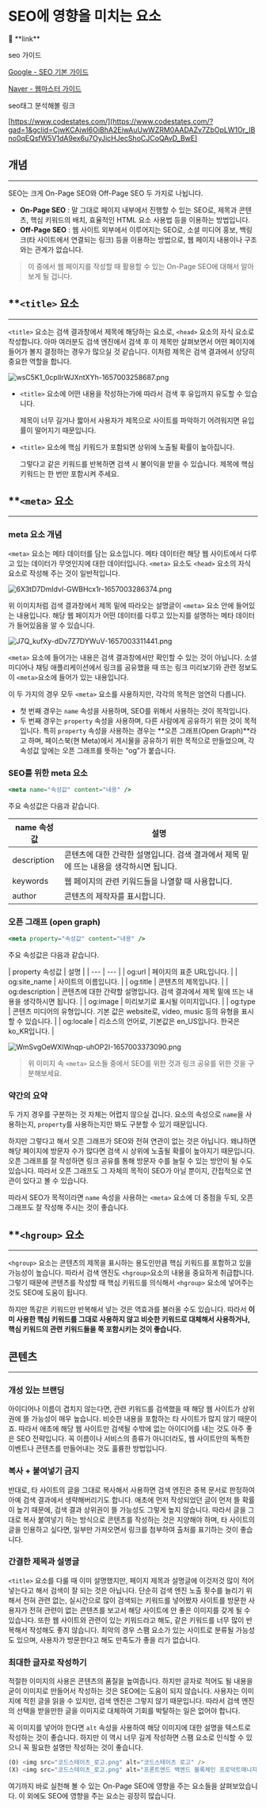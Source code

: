 # SEO에 영향을 미치는 요소

<aside>
📎 **link**

seo 가이드

[Google - SEO 기본 가이드](https://developers.google.com/search/docs/beginner/seo-starter-guide?hl=ko)

[Naver - 웹마스터 가이드](https://searchadvisor.naver.com/guide)

seo태그 분석해볼 링크

[https://www.codestates.com/](https://www.codestates.com/?gad=1&gclid=CjwKCAjwl6OiBhA2EiwAuUwWZRM0AADAZv7ZbOpLW1Or_IBno0qEQsfW5V1dA9ex6u7OyJicHJecShoCJCoQAvD_BwE)

</aside>

## 개념

---

SEO는 크게 On-Page SEO와 Off-Page SEO 두 가지로 나뉩니다.

- **On-Page SEO** : 말 그대로 페이지 내부에서 진행할 수 있는 SEO로, 제목과 콘텐츠, 핵심 키워드의 배치, 효율적인 HTML 요소 사용법 등을 이용하는 방법입니다.
- **Off-Page SEO** : 웹 사이트 외부에서 이루어지는 SEO로, 소셜 미디어 홍보, 백링크(타 사이트에서 연결되는 링크) 등을 이용하는 방법으로, 웹 페이지 내용이나 구조와는 관계가 없습니다.

> 이 중에서 웹 페이지를 작성할 때 활용할 수 있는 On-Page SEO에 대해서 알아보게 될 겁니다.
> 

## ****`<title>` 요소**

---

`<title>` 요소는 검색 결과창에서 제목에 해당하는 요소로, `<head>` 요소의 자식 요소로 작성합니다. 아마 여러분도 검색 엔진에서 검색 후 이 제목만 살펴보면서 어떤 페이지에 들어가 볼지 결정하는 경우가 많으실 것 같습니다. 이처럼 제목은 검색 결과에서 상당히 중요한 역할을 합니다.

![wsC5K1_0cplIrWJXntXYh-1657003258687.png](SEO%E1%84%8B%E1%85%A6%20%E1%84%8B%E1%85%A7%E1%86%BC%E1%84%92%E1%85%A3%E1%86%BC%E1%84%8B%E1%85%B3%E1%86%AF%20%E1%84%86%E1%85%B5%E1%84%8E%E1%85%B5%E1%84%82%E1%85%B3%E1%86%AB%20%E1%84%8B%E1%85%AD%E1%84%89%E1%85%A9%2035e55ab225b04a6f82b5be1bdb1c4f17/wsC5K1_0cplIrWJXntXYh-1657003258687.png)

- `<title>` 요소에 어떤 내용을 작성하는가에 따라서 검색 후 유입까지 유도할 수 있습니다.
    
    제목이 너무 길거나 짧아서 사용자가 제목으로 사이트를 파악하기 어려워지면 유입률이 떨어지기 때문입니다.
    
- `<title>` 요소에 핵심 키워드가 포함되면 상위에 노출될 확률이 높아집니다.
    
    그렇다고 같은 키워드를 반복하면 검색 시 불이익을 받을 수 있습니다. 제목에 핵심 키워드는 한 번만 포함시켜 주세요.
    

## ****`<meta>` 요소**

---

### ****meta 요소 개념****

`<meta>` 요소는 메타 데이터를 담는 요소입니다. 메타 데이터란 해당 웹 사이트에서 다루고 있는 데이터가 무엇인지에 대한 데이터입니다. `<meta>` 요소도 `<head>` 요소의 자식 요소로 작성해 주는 것이 일반적입니다.

![6X3tD7DmIdvl-GWBHcx1r-1657003286374.png](SEO%E1%84%8B%E1%85%A6%20%E1%84%8B%E1%85%A7%E1%86%BC%E1%84%92%E1%85%A3%E1%86%BC%E1%84%8B%E1%85%B3%E1%86%AF%20%E1%84%86%E1%85%B5%E1%84%8E%E1%85%B5%E1%84%82%E1%85%B3%E1%86%AB%20%E1%84%8B%E1%85%AD%E1%84%89%E1%85%A9%2035e55ab225b04a6f82b5be1bdb1c4f17/6X3tD7DmIdvl-GWBHcx1r-1657003286374.png)

위 이미지처럼 검색 결과창에서 제목 밑에 따라오는 설명글이 `<meta>` 요소 안에 들어있는 내용입니다. 해당 웹 페이지가 어떤 데이터를 다루고 있는지를 설명하는 메타 데이터가 들어있음을 알 수 있습니다.

![J7Q_kufXy-dDv7Z7DYWuV-1657003311441.png](SEO%E1%84%8B%E1%85%A6%20%E1%84%8B%E1%85%A7%E1%86%BC%E1%84%92%E1%85%A3%E1%86%BC%E1%84%8B%E1%85%B3%E1%86%AF%20%E1%84%86%E1%85%B5%E1%84%8E%E1%85%B5%E1%84%82%E1%85%B3%E1%86%AB%20%E1%84%8B%E1%85%AD%E1%84%89%E1%85%A9%2035e55ab225b04a6f82b5be1bdb1c4f17/J7Q_kufXy-dDv7Z7DYWuV-1657003311441.png)

`<meta>` 요소에 들어가는 내용은 검색 결과창에서만 확인할 수 있는 것이 아닙니다. 소셜 미디어나 채팅 애플리케이션에서 링크를 공유했을 때 뜨는 링크 미리보기와 관련 정보도 이 `<meta>`요소에 들어가 있는 내용입니다.

이 두 가지의 경우 모두 `<meta>` 요소를 사용하지만, 각각의 목적은 엄연히 다릅니다.

- 첫 번째 경우는 `name` 속성을 사용하며, SEO를 위해서 사용하는 것이 목적입니다.
- 두 번째 경우는 `property` 속성을 사용하며, 다른 사람에게 공유하기 위한 것이 목적입니다. 특히 `property` 속성을 사용하는 경우는 **오픈 그래프(Open Graph)**라고 하며, 페이스북(현 Meta)에서 게시물을 공유하기 위한 목적으로 만들었으며, 각 속성값 앞에는 오픈 그래프를 뜻하는 “og”가 붙습니다.

### ****SEO를 위한 meta 요소****

```jsx
<meta name="속성값" content="내용" />
```

주요 속성값은 다음과 같습니다.

| name 속성값 | 설명 |
| --- | --- |
| description | 콘텐츠에 대한 간략한 설명입니다. 검색 결과에서 제목 밑에 뜨는 내용을 생각하시면 됩니다. |
| keywords | 웹 페이지의 관련 키워드들을 나열할 때 사용합니다. |
| author | 콘텐츠의 제작자를 표시합니다. |

### ****오픈 그래프 (open graph)****

```jsx
<meta property="속성값" content="내용" />
```

주요 속성값은 다음과 같습니다.

| property
속성값 | 설명 |
| --- | --- |
| og:url | 페이지의 표준 URL입니다. |
| og:site_name | 사이트의 이름입니다. |
| og:title | 콘텐츠의 제목입니다. |
| og:description | 콘텐츠에 대한 간략할 설명입니다. 검색 결과에서 제목 밑에 뜨는 내용을 생각하시면 됩니다. |
| og:image | 미리보기로 표시될 이미지입니다. |
| og:type | 콘텐츠 미디어의 유형입니다. 기본 값은 website로, video, music 등의 유형을 표시할 수 있습니다. |
| og:locale | 리소스의 언어로, 기본값은 en_US입니다. 한국은 ko_KR입니다. |

![WmSvgOeWXIWnqp-uhOP2I-1657003373090.png](SEO%E1%84%8B%E1%85%A6%20%E1%84%8B%E1%85%A7%E1%86%BC%E1%84%92%E1%85%A3%E1%86%BC%E1%84%8B%E1%85%B3%E1%86%AF%20%E1%84%86%E1%85%B5%E1%84%8E%E1%85%B5%E1%84%82%E1%85%B3%E1%86%AB%20%E1%84%8B%E1%85%AD%E1%84%89%E1%85%A9%2035e55ab225b04a6f82b5be1bdb1c4f17/WmSvgOeWXIWnqp-uhOP2I-1657003373090.png)

> 위 이미지 속 `<meta>` 요소들 중에서 SEO를 위한 것과 링크 공유를 위한 것을 구분해보세요.
> 

### 약간의 요약

두 가지 경우를 구분하는 것 자체는 어렵지 않으실 겁니다. 요소의 속성으로 `name`을 사용하는지, `property`를 사용하는지만 봐도 구분할 수 있기 때문입니다.

하지만 그렇다고 해서 오픈 그래프가 SEO와 전혀 연관이 없는 것은 아닙니다. 왜냐하면 해당 페이지에 방문자 수가 많다면 검색 시 상위에 노출될 확률이 높아지기 때문입니다. 오픈 그래프를 잘 작성하면 링크 공유를 통해 방문자 수를 늘릴 수 있는 방안이 될 수도 있습니다. 따라서 오픈 그래프도 그 자체의 목적이 SEO가 아닐 뿐이지, 간접적으로 연관이 있다고 볼 수 있습니다.

따라서 SEO가 목적이라면 `name` 속성을 사용하는 `<meta>` 요소에 더 중점을 두되, 오픈 그래프도 잘 작성해 주시는 것이 좋습니다.

## ****`<hgroup>` 요소**

---

`<hgroup>` 요소는 콘텐츠의 제목을 표시하는 용도인만큼 핵심 키워드를 포함하고 있을 가능성이 높습니다. 따라서 검색 엔진도 `<hgroup>`요소의 내용을 중요하게 취급합니다. 그렇기 때문에 콘텐츠를 작성할 때 핵심 키워드를 의식해서 `<hgroup>` 요소에 넣어주는 것도 SEO에 도움이 됩니다.

하지만 똑같은 키워드만 반복해서 넣는 것은 역효과를 불러올 수도 있습니다. 따라서 **이미 사용한 핵심 키워드를 그대로 사용하지 않고 비슷한 키워드로 대체해서 사용하거나, 핵심 키워드의 관련 키워드들을 쭉 포함시키는 것이 좋습니다.**

## ****콘텐츠****

---

### ****개성 있는 브랜딩****

아이디어나 이름이 겹치지 않는다면, 관련 키워드를 검색했을 때 해당 웹 사이트가 상위권에 뜰 가능성이 매우 높습니다. 비슷한 내용을 포함하는 타 사이트가 많지 않기 때문이죠. 따라서 애초에 해당 웹 사이트만 검색될 수밖에 없는 아이디어를 내는 것도 아주 좋은 SEO 전략입니다. 꼭 이름이나 서비스의 종류가 아니더라도, 웹 사이트만의 독특한 이벤트나 콘텐츠를 만들어내는 것도 훌륭한 방법입니다.

### ****복사 + 붙여넣기 금지****

반대로, 타 사이트의 글을 그대로 복사해서 사용하면 검색 엔진은 중복 문서로 판정하여 아예 검색 결과에서 생략해버리기도 합니다. 애초에 먼저 작성되었던 글이 먼저 뜰 확률이 높기 때문에, 검색 결과 상위권이 뜰 가능성도 그렇게 높지 않습니다. 따라서 글을 그대로 복사 붙여넣기 하는 방식으로 콘텐츠를 작성하는 것은 지양해야 하며, 타 사이트의 글을 인용하고 싶다면, 일부만 가져오면서 링크를 첨부하여 출처를 표기하는 것이 좋습니다.

### ****간결한 제목과 설명글****

`<title>` 요소를 다룰 때 이미 설명했지만, 페이지 제목과 설명글에 이것저것 많이 적어 넣는다고 해서 검색이 잘 되는 것은 아닙니다. 단순히 검색 엔진 노출 횟수를 늘리기 위해서 전혀 관련 없는, 실시간으로 많이 검색되는 키워드를 넣어봤자 사이트를 방문한 사용자가 전혀 관련이 없는 콘텐츠를 보고서 해당 사이트에 안 좋은 이미지를 갖게 될 수 있습니다. 또한 웹 사이트와 관련이 있는 키워드라고 해도, 같은 키워드를 너무 많이 반복해서 작성해도 좋지 않습니다. 최악의 경우 스팸 요소가 있는 사이트로 분류될 가능성도 있으며, 사용자가 방문한다고 해도 만족도가 좋을 리가 없습니다.

### ****최대한 글자로 작성하기****

적절한 이미지의 사용은 콘텐츠의 품질을 높여줍니다. 하지만 글자로 적어도 될 내용을 굳이 이미지로 만들어서 작성하는 것은 SEO에는 도움이 되지 않습니다. 사용자는 이미지에 적힌 글을 읽을 수 있지만, 검색 엔진은 그렇지 않기 때문입니다. 따라서 검색 엔진의 선택을 받을만한 글을 이미지로 대체하여 기회를 박탈하는 일은 없어야 합니다.

꼭 이미지를 넣어야 한다면 `alt` 속성을 사용하여 해당 이미지에 대한 설명을 텍스트로 작성하는 것이 좋습니다. 하지만 이 역시 너무 길게 작성하면 스팸 요소로 인식할 수 있으니 꼭 필요한 설명만 작성하는 것이 좋습니다.

```jsx
(O) <img src="코드스테이츠_로고.png" alt="코드스테이츠 로고" />
(X) <img src="코드스테이츠_로고.png" alt="프론트엔드 백엔드 블록체인 프로덕트매니지먼트 인공지능 데브옵스 등 다양한 커리어 전환 부트캠프를 진행하는 코드스테이츠 로고" />
```

여기까지 바로 실천해 볼 수 있는 On-Page SEO에 영향을 주는 요소들을 살펴보았습니다. 이 외에도 SEO에 영향을 주는 요소는 굉장히 많습니다.